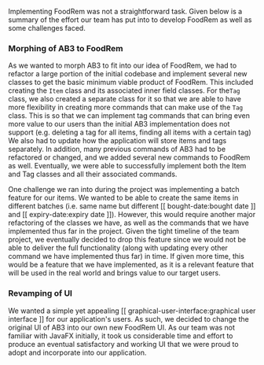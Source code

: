 <!-- markdownlint-disable-file first-line-h1 -->
Implementing FoodRem was not a straightforward task. Given below is a summary of the effort our team has put into to develop FoodRem as well as some challenges faced.

### Morphing of AB3 to FoodRem

As we wanted to morph AB3 to fit into our idea of FoodRem, we had to refactor a large portion of the initial codebase and implement several new classes to get the basic minimum viable product of FoodRem. This included creating the `Item` class and its associated inner field classes. For the`Tag` class, we also created a separate class for it so that we are able to have more flexibility in creating more commands that can make use of the `Tag` class. This is so that we can implement tag commands that can bring even more value to our users than the initial AB3 implementation does not support (e.g. deleting a tag for all items, finding all items with a certain tag) We also had to update how the application will store items and tags separately. In addition, many previous commands of AB3 had to be refactored or changed, and we added several new commands to FoodRem as well. Eventually, we were able to successfully  implement both the Item and Tag classes and all their associated commands.

One challenge we ran into during the project was implementing a batch feature for our items. We wanted to be able to create the same items in different batches (i.e. same name but different [[ bought-date:bought date ]] and [[ expiry-date:expiry date ]]). However, this would require another major refactoring of the classes we have, as well as the commands that we have implemented thus far in the project. Given the tight timeline of the team project, we eventually decided to drop this feature since we would not be able to deliver the full functionality (along with updating every other command we have implemented thus far) in time. If given more time, this would be a feature that we have implemented, as it is a relevant feature that will be used in the real world and brings value to our target users.

### Revamping of UI

We wanted a simple yet appealing [[ graphical-user-interface:graphical user interface ]] for our application's users. As such, we decided to change the original UI of AB3 into our own new FoodRem UI. As our team was not familiar with JavaFX initially, it took us considerable time and effort to produce an eventual satisfactory and working UI that we were proud to adopt and incorporate into our application.
